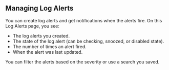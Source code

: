 ## Managing Log Alerts

You can create log alerts and get notifications when the alerts fire. On this Log Alerts page, you see:
* The log alerts you created.
* The state of the log alert (can be checking, snoozed, or disabled state). 
* The number of times an alert fired.
* When the alert was last updated.

You can filter the alerts based on the severity or use a search you saved.
